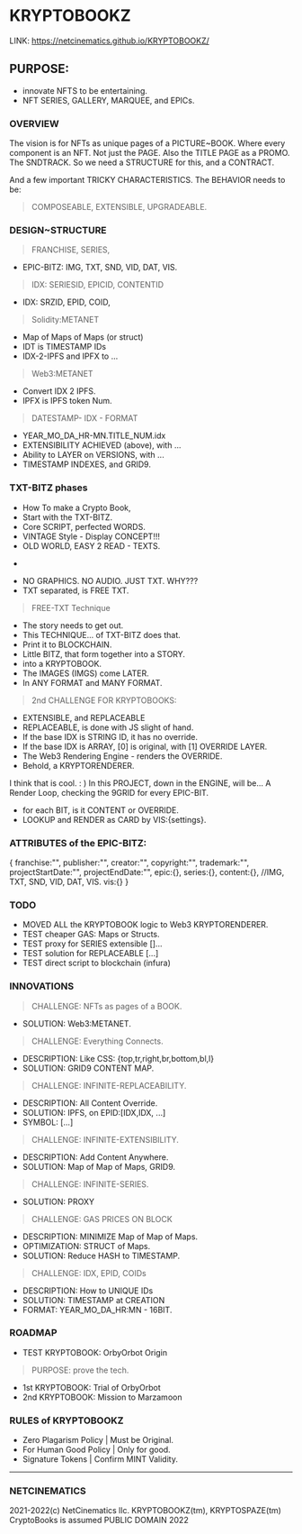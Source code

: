 # KRYPTOBOOKZ

LINK: https://netcinematics.github.io/KRYPTOBOOKZ/

## PURPOSE:

- innovate NFTS to be entertaining.
- NFT SERIES, GALLERY, MARQUEE, and EPICs.

### OVERVIEW
The vision is for NFTs as unique pages of a PICTURE~BOOK.
Where every component is an NFT. Not just the PAGE.
Also the TITLE PAGE as a PROMO. The SNDTRACK.
So we need a STRUCTURE for this, and a CONTRACT.

And a few important TRICKY CHARACTERISTICS.
The BEHAVIOR needs to be:
> COMPOSEABLE, EXTENSIBLE, UPGRADEABLE.

### DESIGN~STRUCTURE
> FRANCHISE, SERIES, 
- EPIC-BITZ: IMG, TXT, SND, VID, DAT, VIS.
> IDX: SERIESID, EPICID, CONTENTID
- IDX: SRZID, EPID, COID,

> Solidity:METANET
- Map of Maps of Maps (or struct)
- IDT is TIMESTAMP IDs
- IDX-2-IPFS and IPFX to ...

> Web3:METANET
- Convert IDX 2 IPFS.
- IPFX is IPFS token Num.

> DATESTAMP- IDX - FORMAT
- YEAR_MO_DA_HR-MN.TITLE_NUM.idx
- EXTENSIBILITY ACHIEVED (above), with ...
- Ability to LAYER on VERSIONS, with ...
- TIMESTAMP INDEXES, and GRID9.

### TXT-BITZ phases
- How To make a Crypto Book, 
- Start with the TXT-BITZ.
- Core SCRIPT, perfected WORDS.
- VINTAGE Style - Display CONCEPT!!!
- OLD WORLD, EASY 2 READ - TEXTS.
- ~~~ with *ornamentation* ...
- NO GRAPHICS. NO AUDIO. JUST TXT. WHY???
- TXT separated, is FREE TXT.

> FREE-TXT Technique
- The story needs to get out. 
- This TECHNIQUE... of TXT-BITZ does that.
- Print it to BLOCKCHAIN. 
- Little BITZ, that form together into a STORY.
- into a KRYPTOBOOK.
- The IMAGES (IMGS) come LATER. 
- In ANY FORMAT and MANY FORMAT.

> 2nd CHALLENGE FOR KRYPTOBOOKS:
- EXTENSIBLE, and REPLACEABLE
- REPLACEABLE, is done with JS slight of hand.
- If the base IDX is STRING ID, it has no override.
- If the base IDX is ARRAY, [0] is original, with [1] OVERRIDE LAYER.
- The Web3 Rendering Engine - renders the OVERRIDE.
- Behold, a KRYPTORENDERER. 

I think that is cool. : )
In this PROJECT, down in the ENGINE, will be...
A Render Loop, checking the 9GRID for every EPIC-BIT.
- for each BIT, is it CONTENT or OVERRIDE.
- LOOKUP and RENDER as CARD by VIS:{settings}.

### ATTRIBUTES of the EPIC-BITZ:
{
    franchise:"",
    publisher:"",
    creator:"",
    copyright:"",
    trademark:"",
    projectStartDate:"",
    projectEndDate:"",
    epic:{},
    series:{},
    content:{},
    //IMG, TXT, SND, VID, DAT, VIS.
    vis:{}
}

### TODO
- MOVED ALL the KRYPTOBOOK logic to Web3 KRYPTORENDERER.
- TEST cheaper GAS: Maps or Structs.
- TEST proxy for SERIES extensible []...
- TEST solution for REPLACEABLE [...]
- TEST direct script to blockchain (infura)

### INNOVATIONS
> CHALLENGE: NFTs as pages of a BOOK. 
- SOLUTION: Web3:METANET. 

> CHALLENGE: Everything Connects.
- DESCRIPTION: Like CSS: {top,tr,right,br,bottom,bl,l}
- SOLUTION: GRID9 CONTENT MAP.

> CHALLENGE: INFINITE-REPLACEABILITY.
- DESCRIPTION: All Content Override.
- SOLUTION: IPFS, on EPID:[IDX,IDX, ...]
- SYMBOL: [...]

> CHALLENGE: INFINITE-EXTENSIBILITY.
- DESCRIPTION: Add Content Anywhere.
- SOLUTION: Map of Map of Maps, GRID9.

> CHALLENGE: INFINITE-SERIES.
- SOLUTION: PROXY

> CHALLENGE: GAS PRICES ON BLOCK
- DESCRIPTION: MINIMIZE Map of Map of Maps.
- OPTIMIZATION: STRUCT of Maps.
- SOLUTION: Reduce HASH to TIMESTAMP.

> CHALLENGE: IDX, EPID, COIDs
- DESCRIPTION: How to UNIQUE IDs
- SOLUTION: TIMESTAMP at CREATION
- FORMAT: YEAR_MO_DA_HR:MN - 16BIT.

### ROADMAP
- TEST KRYPTOBOOK: OrbyOrbot Origin
> PURPOSE: prove the tech.
- 1st KRYPTOBOOK: Trial of OrbyOrbot
- 2nd KRYPTOBOOK: Mission to Marzamoon

### RULES of KRYPTOBOOKZ
- Zero Plagarism Policy | Must be Original.
- For Human Good Policy | Only for good.
- Signature Tokens | Confirm MINT Validity.

----
### NETCINEMATICS
2021-2022(c) NetCinematics llc.
KRYPTOBOOKZ(tm), KRYPTOSPAZE(tm)
CryptoBooks is assumed PUBLIC DOMAIN 2022
